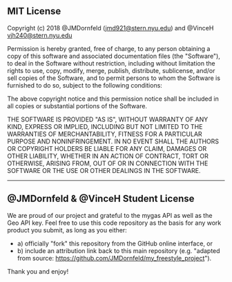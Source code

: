## MIT License

Copyright (c) 2018 @JMDornfeld (<jmd921@stern.nyu.edu>) and @VinceH <vjh240@stern.nyu.edu>

Permission is hereby granted, free of charge, to any person obtaining a copy
of this software and associated documentation files (the "Software"), to deal
in the Software without restriction, including without limitation the rights
to use, copy, modify, merge, publish, distribute, sublicense, and/or sell
copies of the Software, and to permit persons to whom the Software is
furnished to do so, subject to the following conditions:

The above copyright notice and this permission notice shall be included in all
copies or substantial portions of the Software.

THE SOFTWARE IS PROVIDED "AS IS", WITHOUT WARRANTY OF ANY KIND, EXPRESS OR
IMPLIED, INCLUDING BUT NOT LIMITED TO THE WARRANTIES OF MERCHANTABILITY,
FITNESS FOR A PARTICULAR PURPOSE AND NONINFRINGEMENT. IN NO EVENT SHALL THE
AUTHORS OR COPYRIGHT HOLDERS BE LIABLE FOR ANY CLAIM, DAMAGES OR OTHER
LIABILITY, WHETHER IN AN ACTION OF CONTRACT, TORT OR OTHERWISE, ARISING FROM,
OUT OF OR IN CONNECTION WITH THE SOFTWARE OR THE USE OR OTHER DEALINGS IN THE
SOFTWARE.

---

## @JMDornfeld & @VinceH Student License

We are proud of our project and grateful to the mygas API as well as the Geo API key. Feel free to use this code repository as the basis for any work product you submit, as long as you either:

  + a) officially "fork" this repository from the GitHub online interface, or
  + b) include an attribution link back to this main repository (e.g. "adapted from source: https://github.com/JMDornfeld/my_freestyle_project").

Thank you and enjoy!
